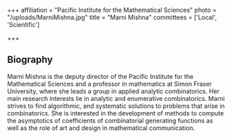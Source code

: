 +++
affiliation = "Pacific Institute for the Mathematical Sciences"
photo = "/uploads/MarniMishna.jpg"
title = "Marni Mishna"
committees = ['Local', 'Scientific']

+++
## Biography
Marni Mishna is the deputy director of the Pacific Institute for the
Mathematical Sciences and a professor in mathematics at Simon Fraser University,
where she leads a group in applied analytic combinatorics. Her main research
interests lie in analytic and enumerative combinatorics. Marni strives to find
algorithmic, and systematic solutions to problems that arise in combinatorics.
She is interested in the development of methods to compute the asymptotics of
coefficients of combinatorial generating functions as well as the role of art
and design in mathematical communication.
